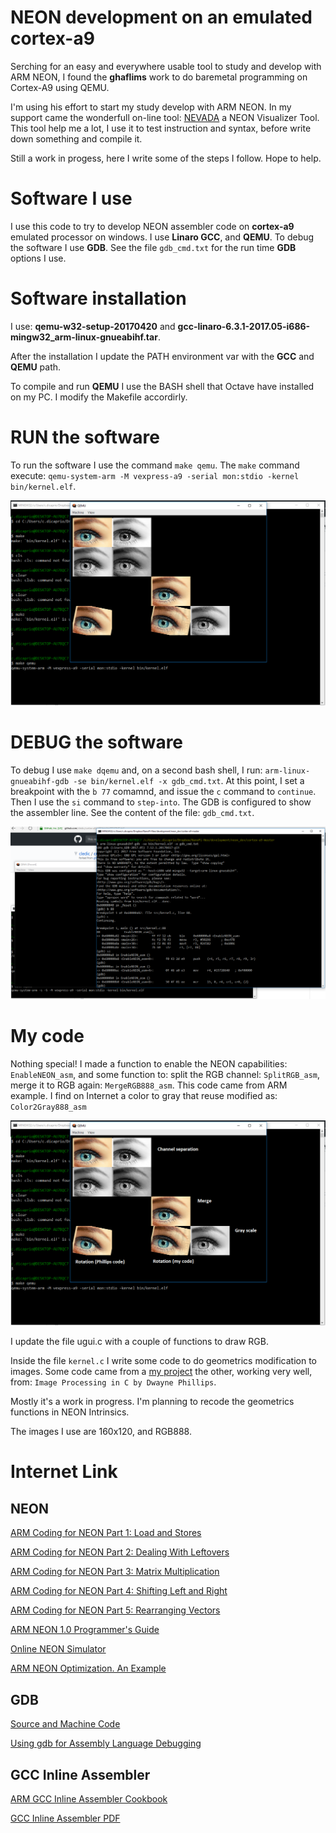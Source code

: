 # NEON development on an emulated cortex-a9
Serching for an easy and everywhere usable tool to study and develop with ARM NEON, I found the **ghaflims** work to do baremetal programming on Cortex-A9 using QEMU.

I'm using his effort to start my study develop with  ARM NEON. In my support came the wonderfull on-line tool: [NEVADA](http://szeged.github.io/nevada/) a NEON Visualizer Tool. This tool help me a lot, I use it to test instruction and syntax, before write down something and compile it. 

Still a work in progess, here I write some of the steps I follow. Hope to help.

# Software I use
I use this code to try to develop NEON assembler code on **cortex-a9** emulated processor on windows. I use **Linaro GCC**, and **QEMU**.
To debug the software I use **GDB**. See the file `gdb_cmd.txt` for the run time **GDB** options I use.

# Software installation
I use: **qemu-w32-setup-20170420** and **gcc-linaro-6.3.1-2017.05-i686-mingw32_arm-linux-gnueabihf.tar**.

After the installation I update the PATH environment var with the **GCC** and **QEMU** path.

To compile and run **QEMU** I use the BASH shell that Octave have installed on my PC. I modify the Makefile accordirly.

# RUN the software
To run the software I use the command `make qemu`. The `make` command execute: `qemu-system-arm -M vexpress-a9 -serial mon:stdio -kernel bin/kernel.elf`.

![alt text](https://github.com/cledic/cortex-a9/blob/master/neon_docs/cortex-a9_qemu.PNG "How run qemu")

# DEBUG the software
To debug I use `make dqemu` and, on a second bash shell, I run: `arm-linux-gnueabihf-gdb -se bin/kernel.elf -x gdb_cmd.txt`.
At this point, I set a breakpoint with the `b 77` comamnd, and issue the `c` command to `continue`. Then I use the `si` command to `step-into`. The GDB is configured to show the assembler line. See the content of the file: `gdb_cmd.txt`.

![alt text](https://github.com/cledic/cortex-a9/blob/master/neon_docs/cortex-a9_qemu_gdb.PNG "How run gdb with qemu")

# My code
Nothing special! I made a function to enable the NEON capabilities: `EnableNEON_asm`, and some function to: split the RGB channel: `SplitRGB_asm`, merge it to RGB again: `MergeRGB888_asm`. This code came from ARM example. I find on Internet a color to gray that reuse modified as: `Color2Gray888_asm`

![alt text](https://github.com/cledic/cortex-a9/blob/master/neon_docs/cortex-a9_qemu_comments.PNG "How run qemu")

I update the file ugui.c with a couple of functions to draw RGB.

Inside the file `kernel.c` I write some code to do geometrics modification to images. Some code came from a [my project](https://www.youtube.com/watch?v=LL79iNhs-dI) the other, working very well, from: `Image Processing in C by Dwayne Phillips`.

Mostly it's a work in progress. I'm planning to recode the geometrics functions in NEON Intrinsics.

The images I use are 160x120, and RGB888.

# Internet Link

## NEON

[ARM Coding for NEON Part 1: Load and Stores](https://community.arm.com/processors/b/blog/posts/coding-for-neon---part-1-load-and-stores)

[ARM Coding for NEON Part 2: Dealing With Leftovers](https://community.arm.com/processors/b/blog/posts/coding-for-neon---part-2-dealing-with-leftovers)

[ARM Coding for NEON Part 3: Matrix Multiplication](https://community.arm.com/processors/b/blog/posts/coding-for-neon---part-3-matrix-multiplication)

[ARM Coding for NEON Part 4: Shifting Left and Right](https://community.arm.com/processors/b/blog/posts/coding-for-neon---part-4-shifting-left-and-right)

[ARM Coding for NEON Part 5: Rearranging Vectors](https://community.arm.com/processors/b/blog/posts/coding-for-neon---part-5-rearranging-vectors)

[ARM NEON 1.0 Programmer's Guide](https://developer.arm.com/docs/den0018/latest/neontm-version-10-programmers-guide)

[Online NEON Simulator](http://szeged.github.io/nevada/)

[ARM NEON Optimization. An Example](http://hilbert-space.de/?p=22)

## GDB 

[Source and Machine Code](https://www-zeuthen.desy.de/unix/unixguide/infohtml/gdb/Machine-Code.html)

[Using gdb for Assembly Language Debugging](https://www.csee.umbc.edu/~cpatel2/links/310/nasm/gdb_help.shtml)

## GCC Inline Assembler

[ARM GCC Inline Assembler Cookbook](http://www.ethernut.de/en/documents/arm-inline-asm.html)

[GCC Inline Assembler PDF](http://www.ic.unicamp.br/~celio/mc404-s2-2015/docs/ARM-GCC-Inline-Assembler-Cookbook.pdf)




